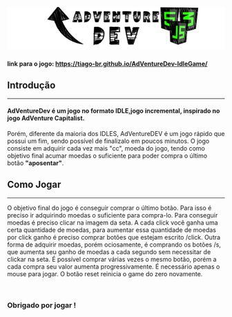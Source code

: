 ![AdVentureDev](/IMAGENS/LOGO.png)
<br>

#### link para o jogo:  <https://tiago-br.github.io/AdVentureDev-IdleGame/>


## Introdução
<hr>


#### AdVentureDev é um jogo no formato IDLE,jogo incremental, inspirado no jogo AdVenture Capitalist.
Porém, diferente da maioria dos IDLES, AdVentureDEV é um jogo rápido que possui um fim, sendo possível de finalizalo em poucos minutos.
O jogo consiste em adquirir cada vez mais "cc", moeda do jogo, tendo como objetivo final acumar moedas o suficiente para poder compra o último botão **"aposentar"**.
<br>


## Como Jogar 
<hr>



O objetivo final do jogo é conseguir comprar o último botão. Para isso é preciso ir adquirindo moedas o suficiente para compra-lo. Para conseguir moedas é preciso clicar na imagem da seta. A cada click você ganha uma certa quantidade de moedas, para  aumentar essa quantidade de moedas por click ganho é preciso comprar botões que estejam escrito /click. Outra forma de adquirir moedas, porém ociosamente, é comprando os botões /s, que aumenta seu ganho de moedas a cada segundo sem necessitar de clickar na seta. 
É possível comprar várias vezes o mesmo botão, porém a cada compra seu valor aumenta progressivamente.
É necessário apenas o mouse para jogar. 
O botão reset reinicia o game do zero novamente. 

<br>

### Obrigado por jogar ! 